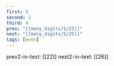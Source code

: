 ```yaml
---
first: 5
second: 2
third: 4
prev: "[[many_digits/5/23]]"
next: "[[many_digits/5/25]]"
tags: [even]
---
```

prev2-in-text: [[22]]
next2-in-text: [[26]]
